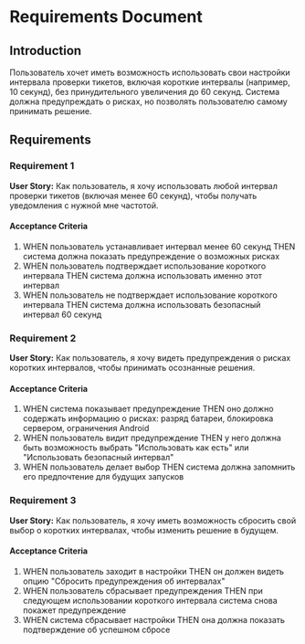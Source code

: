 # Requirements Document

## Introduction

Пользователь хочет иметь возможность использовать свои настройки интервала проверки тикетов, включая короткие интервалы (например, 10 секунд), без принудительного увеличения до 60 секунд. Система должна предупреждать о рисках, но позволять пользователю самому принимать решение.

## Requirements

### Requirement 1

**User Story:** Как пользователь, я хочу использовать любой интервал проверки тикетов (включая менее 60 секунд), чтобы получать уведомления с нужной мне частотой.

#### Acceptance Criteria

1. WHEN пользователь устанавливает интервал менее 60 секунд THEN система должна показать предупреждение о возможных рисках
2. WHEN пользователь подтверждает использование короткого интервала THEN система должна использовать именно этот интервал
3. WHEN пользователь не подтверждает использование короткого интервала THEN система должна использовать безопасный интервал 60 секунд

### Requirement 2

**User Story:** Как пользователь, я хочу видеть предупреждения о рисках коротких интервалов, чтобы принимать осознанные решения.

#### Acceptance Criteria

1. WHEN система показывает предупреждение THEN оно должно содержать информацию о рисках: разряд батареи, блокировка сервером, ограничения Android
2. WHEN пользователь видит предупреждение THEN у него должна быть возможность выбрать "Использовать как есть" или "Использовать безопасный интервал"
3. WHEN пользователь делает выбор THEN система должна запомнить его предпочтение для будущих запусков

### Requirement 3

**User Story:** Как пользователь, я хочу иметь возможность сбросить свой выбор о коротких интервалах, чтобы изменить решение в будущем.

#### Acceptance Criteria

1. WHEN пользователь заходит в настройки THEN он должен видеть опцию "Сбросить предупреждения об интервалах"
2. WHEN пользователь сбрасывает предупреждения THEN при следующем использовании короткого интервала система снова покажет предупреждение
3. WHEN система сбрасывает настройки THEN она должна показать подтверждение об успешном сбросе